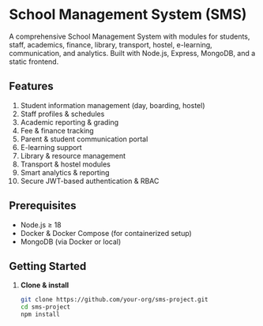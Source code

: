 <!-- README.md -->
# School Management System (SMS)

A comprehensive School Management System with modules for students, staff, academics, finance, library, transport, hostel, e-learning, communication, and analytics. Built with Node.js, Express, MongoDB, and a static frontend.

## Features

1. Student information management (day, boarding, hostel)
2. Staff profiles & schedules
3. Academic reporting & grading
4. Fee & finance tracking
5. Parent & student communication portal
6. E-learning support
7. Library & resource management
8. Transport & hostel modules
9. Smart analytics & reporting
10. Secure JWT-based authentication & RBAC

## Prerequisites

- Node.js ≥ 18
- Docker & Docker Compose (for containerized setup)
- MongoDB (via Docker or local)

## Getting Started

1. **Clone & install**  
   ```bash
   git clone https://github.com/your-org/sms-project.git
   cd sms-project
   npm install
